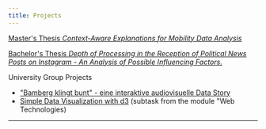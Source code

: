 ```yaml
---
title: Projects 
---
```


[Master's Thesis *Context-Aware Explanations for Mobility Data Analysis*](pages/tree/main/_posts/2025-04-07-ma-post.md)

[Bachelor's Thesis *Depth of Processing in the Reception of Political News Posts on Instagram - An Analysis of Possible Influencing Factors.*](pages/tree/main/_posts/2025-04-07-ba-post.md)

University Group Projects

- ["Bamberg klingt bunt" - eine interaktive audiovisuelle Data Story ](./newCluster)
- [Simple Data Visualization with d3](pages/tree/main/TL03/client) (subtask from the module "Web Technologies)


---
